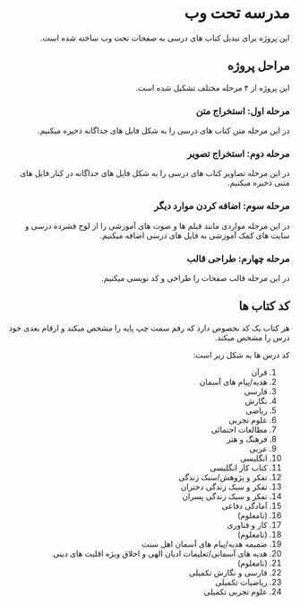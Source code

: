 <h1 dir=rtl>مدرسه تحت وب</h1>
<p dir=rtl>این پروژه برای تبدیل کتاب های درسی به صفحات تحت وب ساخته شده است.</p>
<h2 dir=rtl>مراحل پروژه</h2>
<p dir=rtl>این پروژه از ۴ مرحله مختلف تشکیل شده است.</p>
<h3 dir=rtl>مرحله اول: استخراج متن</h3>
<p dir=rtl>در این مرحله متن کتاب های درسی را به شکل فایل های جداگانه ذخیره میکنیم.</p>
<h3 dir=rtl>مرحله دوم: استخراج تصویر</h3>
<p dir=rtl>در این مرحله تصاویر کتاب های درسی را به شکل فایل های جداگانه در کنار فایل های متنی ذخیره میکنیم.</p>
<h3 dir=rtl>مرحله سوم: اضافه کردن موارد دیگر</h3>
<p dir=rtl>در این مرحله مواردی مانند فیلم ها و صوت های آموزشی را از لوح فشرده درسی و سایت های کمک آموزشی به فایل های درسی اضافه میکنیم.</p>
<h3 dir=rtl>مرحله چهارم: طراحی قالب</h3>
<p dir=rtl>در این مرحله قالب صفحات را طراحی و کد نویسی میکنیم.</p>
<h2 dir=rtl>کد کتاب ها</h2>
<p dir=rtl>هر کتاب یک کد بخصوص دارد که رقم سمت چپ پایه را مشخص میکند و ارقام بعدی خود درس را مشخص میکند.</p>
<p dir=rtl>کد درس ها به شکل زیر است:</p>
<ol dir=rtl>
<li dir=rtl>قرآن</li>
<li dir=rtl>هدیه/پیام های آسمان</li>
<li dir=rtl>فارسی</li>
<li dir=rtl>نگارش</li>
<li dir=rtl>ریاضی</li>
<li dir=rtl>علوم تجربی</li>
<li dir=rtl>مطالعات اجتمائی</li>
<li dir=rtl>فرهنگ و هنر</li>
<li dir=rtl>عربی</li>
<li dir=rtl>انگلیسی</li>
<li dir=rtl>کتاب کار انگلیسی</li>
<li dir=rtl>تفکر و پژوهش/سبک زندگی</li>
<li dir=rtl>تفکر و سبک زندگی دختران</li>
<li dir=rtl>تفکر و سبک زندگی پسران</li>
<li dir=rtl>آمادگی دفاعی</li>
<li dir=rtl>(نامعلوم)</li>
<li dir=rtl>کار و فناوری</li>
<li dir=rtl>(نامعلوم)</li>
<li dir=rtl>ضمیمه هدیه/پیام های آسمان اهل سنت</li>
<li dir=rtl>هدیه های آسمانی/تعلیمات ادیان الهی و اخلاق ویژه اقلیت های دینی</li>
<li dir=rtl>(نامعلوم)</li>
<li dir=rtl>فارسی و نگارش تکمیلی</li>
<li dir=rtl>ریاضیات تکمیلی</li>
<li dir=rtl>علوم تجربی تکمیلی</li>
</ol>

